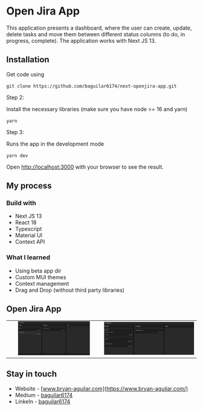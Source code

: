 # Open Jira App

This application presents a dashboard, where the user can create, update, delete tasks and move them between different status columns (to do, in progress, complete). The application works with Next JS 13.

## Installation

Get code using

```
git clone https://github.com/baguilar6174/next-openjira-app.git
```

Step 2:

Install the necessary libraries (make sure you have node >= 16 and yarn)

```
yarn
```

Step 3:

Runs the app in the development mode

```
yarn dev
```

Open [http://localhost:3000](http://localhost:3000) with your browser to see the result.

## My process

### Build with

- Next JS 13
- React 18
- Typescript
- Material UI
- Context API

### What I learned

- Using beta app dir
- Custom MUI themes
- Context management
- Drag and Drop (without third party libraries)

## Open Jira App

<table>
  <tr>
    <td align="center" valign="center"><img src="./media/1.png" width="80%"></td>
    <td align="center" valign="center"><img src="./media/2.png" width="100%"></td>
  </tr>
 </table>

## Stay in touch

- Website - [www.bryan-aguilar.com](https://www.bryan-aguilar.com/)
- Medium - [baguilar6174](https://baguilar6174.medium.com/)
- LinkeIn - [baguilar6174](https://www.linkedin.com/in/baguilar6174)
